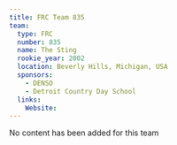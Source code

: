 ```yaml
---
title: FRC Team 835
team:
  type: FRC
  number: 835
  name: The Sting
  rookie_year: 2002
  location: Beverly Hills, Michigan, USA
  sponsors:
    - DENSO
    - Detroit Country Day School
  links:
    Website: 
---
```

No content has been added for this team